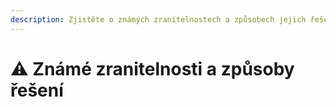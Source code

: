 ```yaml
---
description: Zjistěte o známých zranitelnostech a způsobech jejich řešení.
---
```


# ⚠️ Známé zranitelnosti a způsoby řešení
